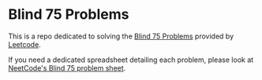 # Blind 75 Problems
This is a repo dedicated to solving the [Blind 75 Problems](https://leetcode.com/list/xi4ci4ig/) provided by [Leetcode](https://leetcode.com/).

If you need a dedicated spreadsheet detailing each problem, please look at [NeetCode's Blind 75 problem sheet](https://docs.google.com/spreadsheets/d/1A2PaQKcdwO_lwxz9bAnxXnIQayCouZP6d-ENrBz_NXc/edit?usp=sharing).
